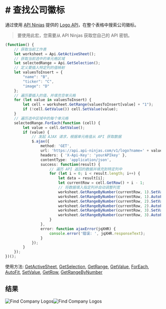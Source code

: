 # # 查找公司徽标

通过使用 [API Ninjas](https://api-ninjas.com) 提供的 [Logo API](https://api-ninjas.com/api/logo)，在整个表格中搜索公司徽标。

> 要使用此宏，您需要从 API Ninjas 获取您自己的 API 密钥。

<!-- This code snippet is shown in the screenshot. -->

<!-- eslint-skip -->

```ts
(function() {
    // 获取当前工作表
    let worksheet = Api.GetActiveSheet();
    // 获取当前选中的单元格区域
    let selectedRange = Api.GetSelection();
    // 定义要插入特定列的值映射
    let valuesToInsert = {
        "name": "B",
        "ticker": "C",
        "image": "D"
    };
    // 遍历要插入的值，并填充空单元格
    for (let value in valuesToInsert) {
        let cell = worksheet.GetRange(valuesToInsert[value] + "1");
        if (!cell.GetValue()) cell.SetValue(value);
    } 
    // 遍历选中区域中的每个单元格
    selectedRange.ForEach(function (cell) {
        let value = cell.GetValue();
        if (value) {
            // 发起 AJAX 请求，根据单元格值从 API 获取数据
            $.ajax({
                method: 'GET',
                url: 'https://api.api-ninjas.com/v1/logo?name=' + value,
                headers: { 'X-Api-Key': 'yourAPIkey' },
                contentType: 'application/json',
                success: function(result) {
                    // 遍历 API 返回的数据并填充到特定列中
                    for (let i = 0; i < result.length; i++) {
                        let data = result[i];
                        let currentRow = cell.GetRow() + i - 1;
                        // 将数据填入指定列并自动调整列宽
                        worksheet.GetRangeByNumber(currentRow, 1).SetValue(data.name);
                        worksheet.GetRangeByNumber(currentRow, 1).AutoFit(false, true);
                        worksheet.GetRangeByNumber(currentRow, 2).SetValue(data.ticker);
                        worksheet.GetRangeByNumber(currentRow, 2).AutoFit(false, true);
                        worksheet.GetRangeByNumber(currentRow, 3).SetValue(data.image);
                        worksheet.GetRangeByNumber(currentRow, 3).AutoFit(false, true);
                    }
                },
                error: function ajaxError(jqXHR) {
                    console.error('错误: ', jqXHR.responseText);
                }
            });
        }
    });
})();
```

使用方法: [GetActiveSheet](../../../../office-api/usage-api/spreadsheet-api/Api/Methods/GetActiveSheet.md), [GetSelection](../../../../office-api/usage-api/spreadsheet-api/Api/Methods/GetSelection.md), [GetRange](../../../../office-api/usage-api/spreadsheet-api/ApiWorksheet/Methods/GetRange.md), [GetValue](../../../../office-api/usage-api/spreadsheet-api/ApiRange/Methods/GetValue.md), [ForEach](../../../../office-api/usage-api/spreadsheet-api/ApiRange/Methods/ForEach.md), [AutoFit](../../../../office-api/usage-api/spreadsheet-api/ApiRange/Methods/AutoFit.md), [SetValue](../../../../office-api/usage-api/spreadsheet-api/ApiRange/Methods/SetValue.md), [GetRow](../../../../office-api/usage-api/spreadsheet-api/ApiRange/Methods/GetRow.md), [GetRangeByNumber](../../../../office-api/usage-api/spreadsheet-api/ApiWorksheet/Methods/GetRangeByNumber.md)

## 结果

<!-- imgpath -->

![Find Company Logos](/assets/images/plugins/find-company-logos.png#gh-light-mode-only)![Find Company Logos](/assets/images/plugins/find-company-logos.dark.png#gh-dark-mode-only)
